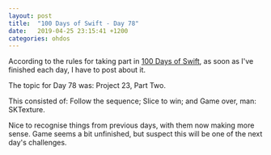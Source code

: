 ```yaml
---
layout: post
title:  "100 Days of Swift - Day 78"
date:   2019-04-25 23:15:41 +1200
categories: ohdos
---
```

According to the rules for taking part in [100 Days of Swift](https://www.hackingwithswift.com/100), as soon as I've finished each day, I have to post about it.

The topic for Day 78 was: Project 23, Part Two.

This consisted of: Follow the sequence; Slice to win; and Game over, man: SKTexture.

Nice to recognise things from previous days, with them now making more sense. Game seems a bit unfinished, but suspect this will be one of the next day's challenges.

